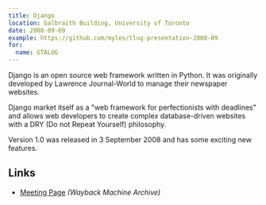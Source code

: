 ```yaml
---
title: Django
location: Galbraith Building, University of Toronto
date: 2008-09-09
example: https://github.com/myles/tlug-presentation-2008-09
for:
  name: GTALUG
---
```


Django is an open source web framework written in Python. It was originally developed by Lawrence Journal-World to manage their newspaper websites.

Django market itself as a "web framework for perfectionists with deadlines" and allows web developers to create complex database-driven websites with a DRY (Do not Repeat Yourself) philosophy.

Version 1.0 was released in 3 September 2008 and has some exciting new features.

## Links

* [Meeting Page](https://web.archive.org/web/20130120074325/http://gtalug.org/wiki/Meetings:2008-09) _(Wayback Machine Archive)_
